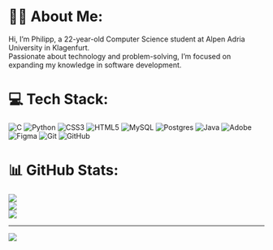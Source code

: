 # 🙋‍♂️ About Me:
Hi, I’m Philipp, a 22-year-old Computer Science student at Alpen Adria University in Klagenfurt. <br>Passionate about technology and problem-solving, I’m focused on expanding my knowledge in software development. 


# 💻 Tech Stack:
![C](https://img.shields.io/badge/c-%2300599C.svg?style=for-the-badge&logo=c&logoColor=white) ![Python](https://img.shields.io/badge/python-3670A0?style=for-the-badge&logo=python&logoColor=ffdd54) ![CSS3](https://img.shields.io/badge/css3-%231572B6.svg?style=for-the-badge&logo=css3&logoColor=white) ![HTML5](https://img.shields.io/badge/html5-%23E34F26.svg?style=for-the-badge&logo=html5&logoColor=white) ![MySQL](https://img.shields.io/badge/mysql-4479A1.svg?style=for-the-badge&logo=mysql&logoColor=white) ![Postgres](https://img.shields.io/badge/postgres-%23316192.svg?style=for-the-badge&logo=postgresql&logoColor=white) ![Java](https://img.shields.io/badge/java-%23ED8B00.svg?style=for-the-badge&logo=openjdk&logoColor=white) ![Adobe](https://img.shields.io/badge/adobe-%23FF0000.svg?style=for-the-badge&logo=adobe&logoColor=white) ![Figma](https://img.shields.io/badge/figma-%23F24E1E.svg?style=for-the-badge&logo=figma&logoColor=white) ![Git](https://img.shields.io/badge/git-%23F05033.svg?style=for-the-badge&logo=git&logoColor=white) ![GitHub](https://img.shields.io/badge/github-%23121011.svg?style=for-the-badge&logo=github&logoColor=white)
# 📊 GitHub Stats:
![](https://github-readme-stats.vercel.app/api?username=PhilippArbeitstein&theme=default&hide_border=false&include_all_commits=false&count_private=false)<br/>
![](https://github-readme-streak-stats.herokuapp.com/?user=PhilippArbeitstein&theme=default&hide_border=false)<br/>
![](https://github-readme-stats.vercel.app/api/top-langs/?username=PhilippArbeitstein&theme=default&hide_border=false&include_all_commits=false&count_private=false&layout=compact)

---
[![](https://visitcount.itsvg.in/api?id=PhilippArbeitstein&icon=0&color=0)](https://visitcount.itsvg.in)
